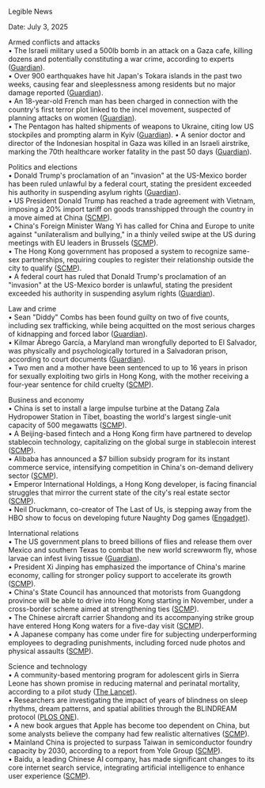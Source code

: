 Legible News

Date: July 3, 2025

Armed conflicts and attacks  
• The Israeli military used a 500lb bomb in an attack on a Gaza cafe, killing dozens and potentially constituting a war crime, according to experts ([Guardian](https://www.theguardian.com/world/2025/jul/02/israeli-military-bomb-fragments-gaza-al-baqa-cafe)).  
• Over 900 earthquakes have hit Japan's Tokara islands in the past two weeks, causing fear and sleeplessness among residents but no major damage reported ([Guardian](https://www.theguardian.com/world/2025/jul/03/japan-earthquake-tokara-islands-900-earthquakes-two-weeks)).  
• An 18-year-old French man has been charged in connection with the country's first terror plot linked to the incel movement, suspected of planning attacks on women ([Guardian](https://www.theguardian.com/world/2025/jul/02/french-police-arrest-incel-suspected-of-planning-knife-attack-on-women)).  
• The Pentagon has halted shipments of weapons to Ukraine, citing low US stockpiles and prompting alarm in Kyiv ([Guardian](https://www.theguardian.com/world/2025/jul/02/us-halts-ukraine-weapons-shipments)).
• A senior doctor and director of the Indonesian hospital in Gaza was killed in an Israeli airstrike, marking the 70th healthcare worker fatality in the past 50 days ([Guardian](https://www.theguardian.com/global-development/2025/jul/02/shock-and-grief-as-senior-doctor-killed-in-israeli-airstrike-in-gaza)).  

Politics and elections  
• Donald Trump's proclamation of an "invasion" at the US-Mexico border has been ruled unlawful by a federal court, stating the president exceeded his authority in suspending asylum rights ([Guardian](https://www.theguardian.com/us-news/2025/jul/02/trump-us-mexico-border-immigrants-asylum)).  
• US President Donald Trump has reached a trade agreement with Vietnam, imposing a 20% import tariff on goods transshipped through the country in a move aimed at China ([SCMP](https://www.scmp.com/news/us/article/3316708/trump-reaches-vietnam-trade-deal-20-import-tariff?utm_source=rss_feed)).  
• China's Foreign Minister Wang Yi has called for China and Europe to unite against "unilateralism and bullying," in a thinly veiled swipe at the US during meetings with EU leaders in Brussels ([SCMP](https://www.scmp.com/news/china/diplomacy/article/3316707/wang-yi-tells-top-eu-officials-brussels-unite-against-unilateralism-and-bullying?utm_source=rss_feed)).  
• The Hong Kong government has proposed a system to recognize same-sex partnerships, requiring couples to register their relationship outside the city to qualify ([SCMP](https://www.scmp.com/news/hong-kong/society/article/3316693/hong-kong-government-proposes-system-recognise-same-sex-partnerships?utm_source=rss_feed)).  
• A federal court has ruled that Donald Trump's proclamation of an "invasion" at the US-Mexico border is unlawful, stating the president exceeded his authority in suspending asylum rights ([Guardian](https://www.theguardian.com/us-news/2025/jul/02/trump-us-mexico-border-immigrants-asylum)).  

Law and crime  
• Sean "Diddy" Combs has been found guilty on two of five counts, including sex trafficking, while being acquitted on the most serious charges of kidnapping and forced labor ([Guardian](https://www.theguardian.com/music/2025/jul/02/diddy-trial-verdict-sean-combs)).  
• Kilmar Ábrego García, a Maryland man wrongfully deported to El Salvador, was physically and psychologically tortured in a Salvadoran prison, according to court documents ([Guardian](https://www.theguardian.com/us-news/2025/jul/02/kilmar-abrego-garcia-tortured-cecot)).  
• Two men and a mother have been sentenced to up to 16 years in prison for sexually exploiting two girls in Hong Kong, with the mother receiving a four-year sentence for child cruelty ([SCMP](https://www.scmp.com/news/hong-kong/law-and-crime/article/3316686/2-men-and-mum-jailed-16-years-after-hong-kong-girls-sexually-assaulted?utm_source=rss_feed)).  

Business and economy  
• China is set to install a large impulse turbine at the Datang Zala Hydropower Station in Tibet, boasting the world's largest single-unit capacity of 500 megawatts ([SCMP](https://www.scmp.com/news/china/science/article/3316685/china-rolls-out-record-setting-turbine-tibet-hydropower-plant?utm_source=rss_feed)).  
• A Beijing-based fintech and a Hong Kong firm have partnered to develop stablecoin technology, capitalizing on the global surge in stablecoin interest ([SCMP](https://www.scmp.com/tech/blockchain/article/3316683/chinese-digital-yuan-partner-signs-deal-hong-kong-firm-develop-stablecoin-tech?utm_source=rss_feed)).  
• Alibaba has announced a $7 billion subsidy program for its instant commerce service, intensifying competition in China's on-demand delivery sector ([SCMP](https://www.scmp.com/tech/big-tech/article/3316646/alibabas-us7-billion-subsidy-deepens-chinas-instant-e-commerce-war-jdcom-meituan?utm_source=rss_feed)).  
• Emperor International Holdings, a Hong Kong developer, is facing financial struggles that mirror the current state of the city's real estate sector ([SCMP](https://www.scmp.com/business/article/3316696/emperors-financial-struggle-mirrors-current-state-hong-kongs-property-sector?utm_source=rss_feed)).  
• Neil Druckmann, co-creator of The Last of Us, is stepping away from the HBO show to focus on developing future Naughty Dog games ([Engadget](https://www.engadget.com/entertainment/tv-movies/the-last-of-us-co-creator-neil-druckmann-is-stepping-away-from-the-show-to-focus-on-future-games-182136370.html?src=rss)).  

International relations  
• The US government plans to breed billions of flies and release them over Mexico and southern Texas to combat the new world screwworm fly, whose larvae can infest living tissue ([Guardian](https://www.theguardian.com/us-news/2025/jul/02/new-world-screwworm-fly-flesh-eating-maggot)).  
• President Xi Jinping has emphasized the importance of China's marine economy, calling for stronger policy support to accelerate its growth ([SCMP](https://www.scmp.com/economy/china-economy/article/3316669/why-president-xi-jinping-sees-chinas-marine-economy-national-priority?utm_source=rss_feed)).  
• China's State Council has announced that motorists from Guangdong province will be able to drive into Hong Kong starting in November, under a cross-border scheme aimed at strengthening ties ([SCMP](https://www.scmp.com/news/hong-kong/transport/article/3316636/mainland-drivers-can-apply-hong-kong-entry-permits-november-under-southbound-scheme?utm_source=rss_feed)).  
• The Chinese aircraft carrier Shandong and its accompanying strike group have entered Hong Kong waters for a five-day visit ([SCMP](https://www.scmp.com/news/hong-kong/society/article/3316718/chinese-aircraft-carrier-shandong-enters-hong-kong-waters-5-day-visit?utm_source=rss_feed)).  
• A Japanese company has come under fire for subjecting underperforming employees to degrading punishments, including forced nude photos and physical assaults ([SCMP](https://www.scmp.com/news/people-culture/article/3315910/japan-firm-slammed-forced-nude-photos-testicle-grabbing-punish-mediocre-staff?utm_source=rss_feed)).  

Science and technology  
• A community-based mentoring program for adolescent girls in Sierra Leone has shown promise in reducing maternal and perinatal mortality, according to a pilot study ([The Lancet](https://www.thelancet.com/journals/lancet/article/PIIS0140-6736(25)00454-4/fulltext?rss=yes)).  
• Researchers are investigating the impact of years of blindness on sleep rhythms, dream patterns, and spatial abilities through the BLINDREAM protocol ([PLOS ONE](https://journals.plos.org/plosone/article?id=10.1371/journal.pone.0327521)).  
• A new book argues that Apple has become too dependent on China, but some analysts believe the company had few realistic alternatives ([SCMP](https://www.scmp.com/news/china/science/article/3316716/has-apple-been-trapped-china-not-so-fast-analysts-say?utm_source=rss_feed)).  
• Mainland China is projected to surpass Taiwan in semiconductor foundry capacity by 2030, according to a report from Yole Group ([SCMP](https://www.scmp.com/tech/tech-war/article/3316655/mainland-china-chipmaking-capacity-outstrip-taiwan-2030-report?utm_source=rss_feed)).  
• Baidu, a leading Chinese AI company, has made significant changes to its core internet search service, integrating artificial intelligence to enhance user experience ([SCMP](https://www.scmp.com/tech/big-tech/article/3316689/china-ai-champion-baidu-rolls-out-most-sweeping-changes-search-platform-decade?utm_source=rss_feed)).  
